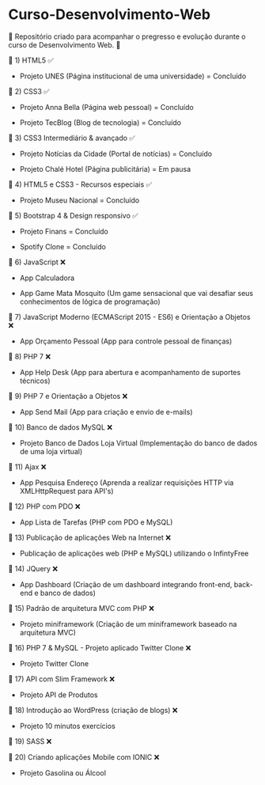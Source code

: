 # Curso-Desenvolvimento-Web

🎇 Repositório criado para acompanhar o pregresso e evolução durante o curso de Desenvolvimento Web. 🎇


 🎇 1) HTML5 ✅

- Projeto UNES (Página institucional de uma universidade) = Concluído

🎇 2) CSS3 ✅

- Projeto Anna Bella (Página web pessoal) = Concluído

- Projeto TecBlog (Blog de tecnologia) = Concluído

🎇 3) CSS3 Intermediário & avançado ✅

- Projeto Notícias da Cidade (Portal de notícias) = Concluído

- Projeto Chalé Hotel (Página publicitária) = Em pausa

🎇 4) HTML5 e CSS3 - Recursos especiais ✅

  - Projeto Museu Nacional = Concluído

🎇 5) Bootstrap 4 & Design responsivo ✅

- Projeto Finans = Concluído

- Spotify Clone = Concluído

🎇 6) JavaScript ❌

- App Calculadora

- App Game Mata Mosquito (Um game sensacional que vai desafiar seus conhecimentos de lógica de programação)

🎇 7) JavaScript Moderno (ECMAScript 2015 - ES6) e Orientação a Objetos ❌

- App Orçamento Pessoal (App para controle pessoal de finanças)

🎇 8) PHP 7 ❌

- App Help Desk (App para abertura e acompanhamento de suportes técnicos)

🎇 9) PHP 7 e Orientação a Objetos ❌

- App Send Mail (App para criação e envio de e-mails)

🎇 10) Banco de dados MySQL ❌

- Projeto Banco de Dados Loja Virtual (Implementação do banco de dados de uma loja virtual)

🎇 11) Ajax ❌
 
- App Pesquisa Endereço (Aprenda a realizar requisições HTTP via XMLHttpRequest para API's)

🎇 12) PHP com PDO ❌

- App Lista de Tarefas (PHP com PDO e MySQL)

🎇 13) Publicação de aplicações Web na Internet ❌

  - Publicação de aplicações web (PHP e MySQL) utilizando o InfintyFree

🎇 14) JQuery ❌

- App Dashboard (Criação de um dashboard integrando front-end, back-end e banco de dados)

🎇 15) Padrão de arquitetura MVC com PHP ❌

- Projeto miniframework (Criação de um miniframework baseado na arquitetura MVC)

🎇 16) PHP 7 & MySQL - Projeto aplicado Twitter Clone ❌

- Projeto Twitter Clone

🎇 17) API com Slim Framework ❌

- Projeto API de Produtos

🎇 18) Introdução ao WordPress (criação de blogs) ❌

- Projeto 10 minutos exercícios

🎇 19) SASS ❌

🎇 20) Criando aplicações Mobile com IONIC ❌
- Projeto Gasolina ou Álcool
